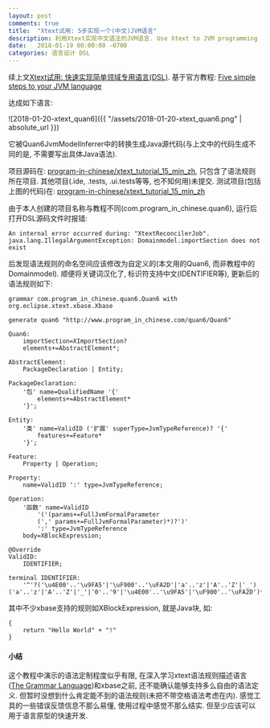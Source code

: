 ```yaml
---
layout: post
comments: true
title:  "Xtext试用: 5步实现一个(中文)JVM语言"
description: 利用Xtext实现中文语法的JVM语言. Use Xtext to JVM programming language with Chinese grammar.
date:   2018-01-19 00:00:00 -0700
categories: 语言设计 DSL
---
```


续上文[Xtext试用: 快速实现简单领域专用语言(DSL)](https://zhuanlan.zhihu.com/p/33047136). 基于官方教程: [Five simple steps to your JVM language](http://www.eclipse.org/Xtext/documentation/104_jvmdomainmodel.html)

达成如下语言:

![2018-01-20-xtext_quan6]({{ "/assets/2018-01-20-xtext_quan6.png" | absolute_url }})

它被Quan6JvmModelInferrer中的转换生成Java源代码(与上文中的代码生成不同的是, 不需要写出具体Java语法).

项目源码在: [program-in-chinese/xtext_tutorial_15_min_zh](https://github.com/program-in-chinese/xtext_tutorial_15_min_zh/tree/master/com.program_in_chinese.quan6), 只包含了语法规则所在项目. 其他项目(.ide, .tests, .ui.tests等等, 也不知何用)未提交. 测试项目(包括上图的代码)在: [program-in-chinese/xtext_tutorial_15_min_zh](https://github.com/program-in-chinese/xtext_tutorial_15_min_zh/tree/master/testQuan6)

由于本人创建的项目名称与教程不同(com.program_in_chinese.quan6), 运行后打开DSL源码文件时报错:
```
An internal error occurred during: "XtextReconcilerJob".
java.lang.IllegalArgumentException: Domainmodel.importSection does not exist
```
后发现语法规则的命名空间应该修改为自定义的(本文用的Quan6, 而非教程中的Domainmodel). 顺便将关键词汉化了, 标识符支持中文(IDENTIFIER等), 更新后的语法规则如下:
```bnf
grammar com.program_in_chinese.quan6.Quan6 with org.eclipse.xtext.xbase.Xbase

generate quan6 "http://www.program_in_chinese.com/quan6/Quan6"

Quan6:
	importSection=XImportSection?
    elements+=AbstractElement*;
 
AbstractElement:
    PackageDeclaration | Entity;
 
PackageDeclaration:
    '包' name=QualifiedName '{'
        elements+=AbstractElement*
    '}';
 
Entity:
    '类' name=ValidID ('扩展' superType=JvmTypeReference)? '{'
        features+=Feature*
    '}';
 
Feature:
    Property | Operation;
 
Property:
    name=ValidID ':' type=JvmTypeReference;
 
Operation:
    '函数' name=ValidID 
        '('(params+=FullJvmFormalParameter 
        (',' params+=FullJvmFormalParameter)*)?')'
        ':' type=JvmTypeReference 
    body=XBlockExpression;

@Override
ValidID:
	IDENTIFIER;
	
terminal IDENTIFIER:
	'^'?('\u4E00'..'\u9FA5'|'\uF900'..'\uFA2D'|'a'..'z'|'A'..'Z'|'_') ('a'..'z'|'A'..'Z'|'_'|'0'..'9'|'\u4E00'..'\u9FA5'|'\uF900'..'\uFA2D')*;
```
其中不少xbase支持的规则如XBlockExpression, 就是Java块, 如:
```
{
    return "Hello World" + "!"
}
```
#### 小结

这个教程中演示的语法定制程度似乎有限, 在深入学习xtext语法规则描述语言([The Grammar Language](http://www.eclipse.org/Xtext/documentation/301_grammarlanguage.html))和xbase之前, 还不能确认能够支持多么自由的语法定义. 但暂时没想到什么肯定能不到的语法规则(未把不带空格语法考虑在内). 感觉工具的一些错误反馈信息不那么易懂, 使用过程中感觉不那么结实. 但至少应该可以用于语言原型的快速开发.